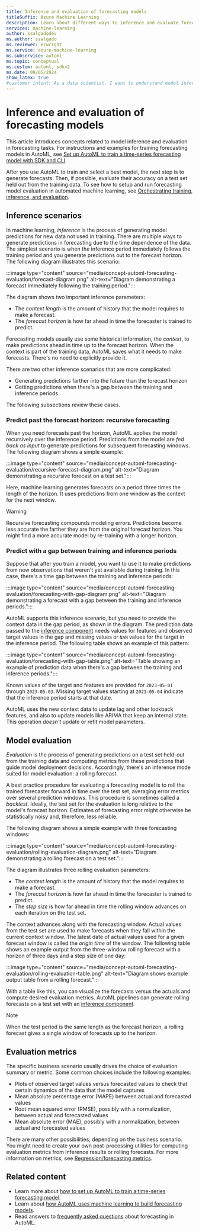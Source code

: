 ```yaml
---
title: Inference and evaluation of forecasting models
titleSuffix: Azure Machine Learning
description: Learn about different ways to inference and evaluate forecasting models using Azure Machine Learning.
services: machine-learning
author: ssalgadodev
ms.author: ssalgado
ms.reviewer: erwright
ms.service: azure-machine-learning
ms.subservice: automl
ms.topic: conceptual
ms.custom: automl, sdkv2
ms.date: 09/05/2024
show_latex: true
#customer intent: As a data scientist, I want to understand model inference and evaluation in forecasting tasks.
---
```


# Inference and evaluation of forecasting models

This article introduces concepts related to model inference and evaluation in forecasting tasks. For instructions and examples for training forecasting models in AutoML, see [Set up AutoML to train a time-series forecasting model with SDK and CLI](./how-to-auto-train-forecast.md).

After you use AutoML to train and select a best model, the next step is to generate forecasts. Then, if possible, evaluate their accuracy on a test set held out from the training data. To see how to setup and run forecasting model evaluation in automated machine learning, see [Orchestrating training, inference, and evaluation](how-to-auto-train-forecast.md#orchestrating-training-inference-and-evaluation-with-components-and-pipelines).

## Inference scenarios

In machine learning, *inference* is the process of generating model predictions for new data not used in training. There are multiple ways to generate predictions in forecasting due to the time dependence of the data. The simplest scenario is when the inference period immediately follows the training period and you generate predictions out to the forecast horizon. The following diagram illustrates this scenario:

:::image type="content" source="media/concept-automl-forecasting-evaluation/forecast-diagram.png" alt-text="Diagram demonstrating a forecast immediately following the training period.":::

The diagram shows two important inference parameters:

- The *context length* is the amount of history that the model requires to make a forecast.
- The *forecast horizon* is how far ahead in time the forecaster is trained to predict.

Forecasting models usually use some historical information, the *context*, to make predictions ahead in time up to the forecast horizon. When the context is part of the training data, AutoML saves what it needs to make forecasts. There's no need to explicitly provide it.

There are two other inference scenarios that are more complicated:

- Generating predictions farther into the future than the forecast horizon
- Getting predictions when there's a gap between the training and inference periods

The following subsections review these cases.

### Predict past the forecast horizon: recursive forecasting

When you need forecasts past the horizon, AutoML applies the model recursively over the inference period. Predictions from the model are *fed back as input* to generate predictions for subsequent forecasting windows. The following diagram shows a simple example:

:::image type="content" source="media/concept-automl-forecasting-evaluation/recursive-forecast-diagram.png" alt-text="Diagram demonstrating a recursive forecast on a test set.":::

Here, machine learning generates forecasts on a period three times the length of the horizon. It uses predictions from one window as the context for the next window.

> [!WARNING]
> Recursive forecasting compounds modeling errors. Predictions become less accurate the farther they are from the original forecast horizon. You might find a more accurate model by re-training with a longer horizon.

### Predict with a gap between training and inference periods

Suppose that after you train a model, you want to use it to make predictions from new observations that weren't yet available during training. In this case, there's a time gap between the training and inference periods:

:::image type="content" source="media/concept-automl-forecasting-evaluation/forecasting-with-gap-diagram.png" alt-text="Diagram demonstrating a forecast with a gap between the training and inference periods.":::

AutoML supports this inference scenario, but you need to provide the context data in the gap period, as shown in the diagram. The prediction data passed to the [inference component](how-to-auto-train-forecast.md#orchestrating-training-inference-and-evaluation-with-components-and-pipelines) needs values for features and observed target values in the gap and missing values or `NaN` values for the target in the inference period. The following table shows an example of this pattern:  

:::image type="content" source="media/concept-automl-forecasting-evaluation/forecasting-with-gap-table.png" alt-text="Table showing an example of prediction data when there's a gap between the training and inference periods.":::

Known values of the target and features are provided for `2023-05-01` through `2023-05-03`. Missing target values starting at `2023-05-04` indicate that the inference period starts at that date.

AutoML uses the new context data to update lag and other lookback features, and also to update models like ARIMA that keep an internal state. This operation *doesn't* update or refit model parameters.  
  
## <a name="rolling-forecast"></a>Model evaluation

*Evaluation* is the process of generating predictions on a test set held-out from the training data and computing metrics from these predictions that guide model deployment decisions. Accordingly, there's an inference mode suited for model evaluation: a rolling forecast.

A best practice procedure for evaluating a forecasting model is to roll the trained forecaster forward in time over the test set, averaging error metrics over several prediction windows. This procedure is sometimes called a *backtest*. Ideally, the test set for the evaluation is long relative to the model's forecast horizon. Estimates of forecasting error might otherwise be statistically noisy and, therefore, less reliable.

The following diagram shows a simple example with three forecasting windows:

:::image type="content" source="media/concept-automl-forecasting-evaluation/rolling-evaluation-diagram.png" alt-text="Diagram demonstrating a rolling forecast on a test set.":::

The diagram illustrates three rolling evaluation parameters:

- The *context length* is the amount of history that the model requires to make a forecast.
- The *forecast horizon* is how far ahead in time the forecaster is trained to predict.
- The *step size* is how far ahead in time the rolling window advances on each iteration on the test set.

The context advances along with the forecasting window. Actual values from the test set are used to make forecasts when they fall within the current context window. The latest date of actual values used for a given forecast window is called the *origin time* of the window. The following table shows an example output from the three-window rolling forecast with a horizon of three days and a step size of one day:

:::image type="content" source="media/concept-automl-forecasting-evaluation/rolling-evaluation-table.png" alt-text="Diagram shows example output table from a rolling forecast.":::

With a table like this, you can visualize the forecasts versus the actuals and compute desired evaluation metrics. AutoML pipelines can generate rolling forecasts on a test set with an [inference component](how-to-auto-train-forecast.md#orchestrating-training-inference-and-evaluation-with-components-and-pipelines).

> [!NOTE]
> When the test period is the same length as the forecast horizon, a rolling forecast gives a single window of forecasts up to the horizon.

## Evaluation metrics

The specific business scenario usually drives the choice of evaluation summary or metric. Some common choices include the following examples:

- Plots of observed target values versus forecasted values to check that certain dynamics of the data that the model captures
- Mean absolute percentage error (MAPE) between actual and forecasted values
- Root mean squared error (RMSE), possibly with a normalization, between actual and forecasted values
- Mean absolute error (MAE), possibly with a normalization, between actual and forecasted values

There are many other possibilities, depending on the business scenario. You might need to create your own post-processing utilities for computing evaluation metrics from inference results or rolling forecasts. For more information on metrics, see [Regression/forecasting metrics](how-to-understand-automated-ml.md#regressionforecasting-metrics).

## Related content

- Learn more about [how to set up AutoML to train a time-series forecasting model](./how-to-auto-train-forecast.md).
- Learn about [how AutoML uses machine learning to build forecasting models](./concept-automl-forecasting-methods.md).
- Read answers to [frequently asked questions](./how-to-automl-forecasting-faq.md) about forecasting in AutoML.
